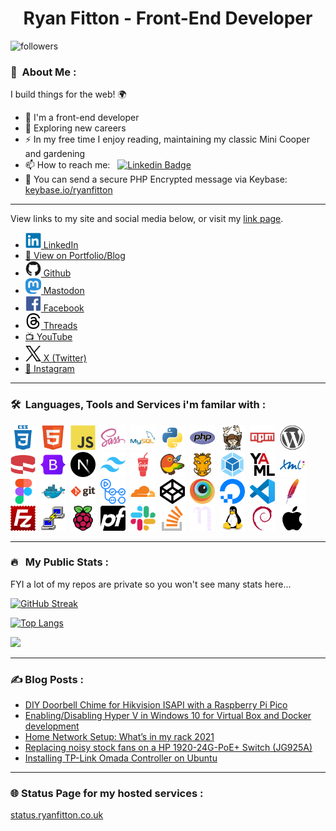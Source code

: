 <!--
**ryanfitton/ryanfitton** is a ✨ _special_ ✨ repository because its `README.md` (this file) appears on your GitHub profile.

Icons from: https://github.com/devicons/devicon/tree/master (https://devicon.dev/)

Here are some ideas to get you started:

- 🔭 I’m currently working on ...
- 🌱 I’m currently learning ...
- 👯 I’m looking to collaborate on ...
- 🤔 I’m looking for help with ...
- 💬 Ask me about ...
- 📫 How to reach me: ...
- 😄 Pronouns: ...
- ⚡ Fun fact: ...
-->


<h1 align="center">Ryan Fitton - Front-End Developer</h1>

<img alt="followers" title="Follow me on Github" src="https://img.shields.io/github/followers/ryanfitton?color=236ad3&style=for-the-badge&logo=github&label=Follow"/>

### 🧑 &nbsp;About Me :

I build things for the web! 🌍

- 🔭 I'm a front-end developer
- 🌱 Exploring new careers
- ⚡ In my free time I enjoy reading, maintaining my classic Mini Cooper and gardening
- 📫 How to reach me: &nbsp; [![Linkedin Badge](https://img.shields.io/badge/-rfitton-blue?style=flat&logo=Linkedin&logoColor=white)](https://uk.linkedin.com/in/rfitton)
- 🔐 You can send a secure PHP Encrypted message via Keybase: &nbsp; [keybase.io/ryanfitton](https://keybase.io/ryanfitton)

---

View links to my site and social media below, or visit my [link page](https://links.ryanfitton.co.uk/).

<ul>
  <li><a target="_blank" href="https://uk.linkedin.com/in/rfitton"><img src="https://github.com/devicons/devicon/blob/master/icons/linkedin/linkedin-original.svg" alt="LinkedIn" title="LinkedIn" width="25" height="25"> LinkedIn</a></li>
  <li><a target="_blank" href="https://ryanfitton.co.uk">💬 View on Portfolio/Blog</a></li>
  <li><a target="_blank" href="https://github.com/ryanfitton"><img src="https://github.com/devicons/devicon/blob/master/icons/github/github-original.svg" alt="Github" title="Github" width="25" height="25"> Github</a></li>
  <li><a target="_blank" href="https://mastodon.social/@ryanfitton"><img src="https://github.com/osompress/simple-social-icons/blob/develop/icons/SVG/mastodon.svg" alt="Mastodon" title="Mastodon" width="25" height="25"> Mastodon</a></li>
  <li><a target="_blank" href="https://www.facebook.com/rfitton"><img src="https://github.com/devicons/devicon/blob/master/icons/facebook/facebook-original.svg" alt="Facebook" title="Facebook" width="25" height="25"> Facebook</a></li>
  <li><a target="_blank" href="https://www.threads.net/@ryanfittonuk"><img src="https://github.com/osompress/simple-social-icons/blob/develop/icons/SVG/threads.svg" alt="Threads" title="Threads" width="25" height="25"> Threads</a></li>
  <li><a target="_blank" href="http://www.youtube.com/@Ryan.Fitton">📺 YouTube</a></li>
  <li><a target="_blank" href="https://x.com/ryanfitton"><img src="https://github.com/devicons/devicon/blob/master/icons/twitter/twitter-original.svg" alt="X (Twitter)" title="X (Twitter)" width="25" height="25"> X (Twitter)</a></li>
  <li><a target="_blank" href="https://www.instagram.com/ryanfittonuk/">📸 Instagram</a></li>
</ul>

---

### 🛠 &nbsp;Languages, Tools and Services i'm familar with :

<p>
<img src="https://github.com/devicons/devicon/blob/master/icons/css3/css3-plain-wordmark.svg"  title="CSS3" alt="CSS" width="40" height="40"/>&nbsp;
<img src="https://github.com/devicons/devicon/blob/master/icons/html5/html5-original.svg" title="HTML5" alt="HTML" width="40" height="40"/>&nbsp;
<img src="https://github.com/devicons/devicon/blob/master/icons/javascript/javascript-original.svg" title="JavaScript" alt="JavaScript" width="40" height="40"/>&nbsp;
<img src="https://github.com/devicons/devicon/blob/master/icons/sass/sass-original.svg" title="Sass" alt="Sass" width="40" height="40"/>&nbsp;
<img src="https://github.com/devicons/devicon/blob/master/icons/mysql/mysql-original-wordmark.svg" title="MySQL"  alt="MySQL" width="40" height="40"/>&nbsp;
<img src="https://github.com/devicons/devicon/blob/master/icons/python/python-original.svg" title="Python" alt="Python" width="40" height="40"/>&nbsp;
<img src="https://github.com/devicons/devicon/blob/master/icons/php/php-original.svg" title="PHP" alt="PHP" width="40" height="40"/>&nbsp;
<img src="https://github.com/devicons/devicon/blob/master/icons/composer/composer-original.svg" title="Composer" alt="Composer" width="40" height="40"/>&nbsp;
<img src="https://github.com/devicons/devicon/blob/master/icons/npm/npm-original-wordmark.svg" title="NPM" alt="NPM" width="40" height="40"/>&nbsp;
<img src="https://github.com/devicons/devicon/blob/master/icons/wordpress/wordpress-plain.svg" title="WordPress" alt="MySQL" width="40" height="40"/>&nbsp;
<img src="https://github.com/devicons/devicon/blob/master/icons/cakephp/cakephp-original.svg" title="CakePHP" alt="CakePHP" width="40" height="40"/>&nbsp;
<img src="https://github.com/devicons/devicon/blob/master/icons/bootstrap/bootstrap-original.svg" title="Bootstrap" alt="Bootstrap" width="40" height="40"/>&nbsp;
<img src="https://github.com/devicons/devicon/blob/master/icons/nextjs/nextjs-original.svg" title="Next.JS" alt="Next.JS" width="40" height="40"/>&nbsp;
<img src="https://github.com/devicons/devicon/blob/master/icons/tailwindcss/tailwindcss-original.svg" title="Tailwind CSS" alt="Tailwind CSS" width="40" height="40"/>&nbsp;
<img src="https://github.com/devicons/devicon/blob/master/icons/gulp/gulp-plain.svg" title="Gulp" alt="Gulp" width="40" height="40"/>&nbsp;
<img src="https://github.com/devicons/devicon/blob/master/icons/bower/bower-original.svg" title="Bower" alt="Bower" width="40" height="40"/>&nbsp;
<img src="https://github.com/devicons/devicon/blob/master/icons/grunt/grunt-original.svg" title="Grunt" alt="Grunt" width="40" height="40"/>&nbsp;
<img src="https://github.com/devicons/devicon/blob/master/icons/webpack/webpack-original.svg" title="Webpack" alt="Webpack" width="40" height="40"/>&nbsp;
<img src="https://github.com/devicons/devicon/blob/master/icons/yaml/yaml-original.svg" title="Yaml" alt="Yaml" width="40" height="40"/>&nbsp;
<img src="https://github.com/devicons/devicon/blob/master/icons/xml/xml-original.svg" title="XML" alt="XML" width="40" height="40"/>&nbsp;
<img src="https://github.com/devicons/devicon/blob/master/icons/figma/figma-original.svg" title="Figma" alt="Figma" width="40" height="40"/>&nbsp;
<img src="https://github.com/devicons/devicon/blob/master/icons/docker/docker-original.svg" title="Docker" alt="Docker" width="40" height="40"/>&nbsp;
<img src="https://github.com/devicons/devicon/blob/master/icons/git/git-original-wordmark.svg" title="Git" alt="Git" width="40" height="40"/>&nbsp;
<img src="https://github.com/devicons/devicon/blob/master/icons/githubactions/githubactions-plain.svg" title="GitHub Actions" alt="GitHub Actions" width="40" height="40"/>&nbsp;
<img src="https://github.com/devicons/devicon/blob/master/icons/cloudflare/cloudflare-original.svg" title="Cloudflare" alt="Cloudflare" width="40" height="40"/>&nbsp;
<img src="https://github.com/devicons/devicon/blob/master/icons/codepen/codepen-original.svg" title="Codepen" alt="Codepen" width="40" height="40"/>&nbsp;
<img src="https://github.com/devicons/devicon/blob/master/icons/browserstack/browserstack-original.svg" title="Browserstack" alt="Browserstack" width="40" height="40"/>&nbsp;
<img src="https://github.com/devicons/devicon/blob/master/icons/digitalocean/digitalocean-original.svg" title="Digital Ocean" alt="Digital Ocean" width="40" height="40"/>&nbsp;
<img src="https://github.com/devicons/devicon/blob/master/icons/vscode/vscode-original.svg" title="Visual Studio Code" alt="Visual Studio Code" width="40" height="40"/>&nbsp;
<img src="https://github.com/devicons/devicon/blob/master/icons/apache/apache-original.svg" title="Apache" alt="Apache" width="40" height="40"/>&nbsp;
<img src="https://github.com/devicons/devicon/blob/master/icons/filezilla/filezilla-original.svg" title="FileZilla" alt="FileZilla" width="40" height="40"/>&nbsp;
<img src="https://github.com/devicons/devicon/blob/master/icons/putty/putty-original.svg" title="PuTTY" alt="PuTTY" width="40" height="40"/>&nbsp;
<img src="https://github.com/devicons/devicon/blob/master/icons/raspberrypi/raspberrypi-original.svg" title="Raspberry Pi" alt="Raspberry Pi" width="40" height="40"/>&nbsp;
<img src="https://github.com/devicons/devicon/blob/master/icons/pfsense/pfsense-original.svg" title="pfSense" alt="pfSense" width="40" height="40"/>&nbsp;
<img src="https://github.com/devicons/devicon/blob/master/icons/slack/slack-original.svg" title="Slack" alt="Slack" width="40" height="40"/>&nbsp;
<img src="https://github.com/devicons/devicon/blob/master/icons/stackoverflow/stackoverflow-original.svg" title="Stack Overflow" alt="Stack Overflow" width="40" height="40"/>&nbsp;
<img src="https://github.com/devicons/devicon/blob/master/icons/nano/nano-original.svg" title="Nano" alt="Nano" width="40" height="40"/>&nbsp;
<img src="https://github.com/devicons/devicon/blob/master/icons/linux/linux-original.svg" title="Linux" alt="Linux" width="40" height="40"/>&nbsp;
<img src="https://github.com/devicons/devicon/blob/master/icons/debian/debian-original.svg" title="Debian" alt="Debian" width="40" height="40"/>&nbsp;
<img src="https://github.com/devicons/devicon/blob/master/icons/apple/apple-original.svg" title="Apple" alt="Apple" width="40" height="40"/>&nbsp;
</p>

---

### 🔥 &nbsp; My Public Stats :
FYI a lot of my repos are private so you won't see many stats here...

[![GitHub Streak](http://github-readme-streak-stats.herokuapp.com?user=ryanfitton&theme=dark&background=000000)](https://git.io/streak-stats)

[![Top Langs](https://github-readme-stats.vercel.app/api/top-langs/?username=ryanfitton&layout=compact&theme=vision-friendly-dark)](https://github.com/anuraghazra/github-readme-stats)

<img src="https://github-profile-trophy.vercel.app/?username=ryanfitton&theme=juicyfresh&no-bg=true" />

---

### ✍️ Blog Posts : 
<!-- BLOG-POST-LIST:START -->
- [DIY Doorbell Chime for Hikvision ISAPI with a Raspberry Pi Pico](https://ryanfitton.co.uk/blog/diy-doorbell-chime-for-hikvision-isapi-with-a-raspberry-pi-pico/)
- [Enabling/Disabling Hyper V in Windows 10 for Virtual Box and Docker development](https://ryanfitton.co.uk/blog/enabling-disabling-hyper-v-in-windows-10-for-virtual-box-and-docker-development/)
- [Home Network Setup: What’s in my rack 2021](https://ryanfitton.co.uk/blog/home-network-setup-whats-in-my-rack-2021/)
- [Replacing noisy stock fans on a HP 1920-24G-PoE+ Switch &lpar;JG925A&rpar;](https://ryanfitton.co.uk/blog/replacing-noisy-stock-fans-on-a-hp-1920-24g-poe-switch-jg925a/)
- [Installing TP-Link Omada Controller on Ubuntu](https://ryanfitton.co.uk/blog/installing-tp-link-omada-controller-on-ubuntu/)
<!-- BLOG-POST-LIST:END -->

---

### 🌐 Status Page for my hosted services : 
[status.ryanfitton.co.uk](https://status.ryanfitton.co.uk/)
